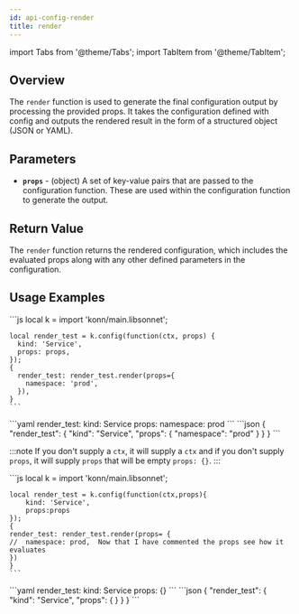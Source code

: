 ```yaml
---
id: api-config-render
title: render
---
```

import Tabs from '@theme/Tabs';
import TabItem from '@theme/TabItem';


## Overview
The `render` function is used to generate the final configuration output by processing the provided props. It takes the configuration defined with config and outputs the rendered result in the form of a structured object (JSON or YAML).

## Parameters
- **`props`** - (object) A set of key-value pairs that are passed to the configuration function. These are used within the configuration function to generate the output.

## Return Value
The `render` function returns the rendered configuration, which includes the evaluated props along with any other defined parameters in the configuration.
## Usage Examples
<Tabs>
  <TabItem value="jsonnet" label="Jsonnet" default>
    ```js
    local k = import 'konn/main.libsonnet';

    local render_test = k.config(function(ctx, props) {
      kind: 'Service',
      props: props,
    });
    {
      render_test: render_test.render(props={
        namespace: 'prod',
      }),
    }
    ``` 
  </TabItem>
  <TabItem value="yaml" label="YAML Output">
    ```yaml
    render_test:
      kind: Service
      props:
        namespace: prod
    ```
  </TabItem>
  <TabItem value="json" label="JSON Output">
    ```json
    {
       "render_test": {
          "kind": "Service",
          "props": {
             "namespace": "prod"
          }
       }
    }
    ```
  </TabItem>
</Tabs>



:::note
If you don't supply a `ctx`, it will supply a `ctx` and if you don't supply `props`, it will supply `props` that will be empty `props: {}`.
:::


<Tabs>
  <TabItem value="jsonnet" label="Jsonnet" default>
    ```js
    local k = import 'konn/main.libsonnet';

    local render_test = k.config(function(ctx,props){
        kind: 'Service',
        props:props
    });
    {
    render_test: render_test.render(props= {  
    //  namespace: prod,  Now that I have commented the props see how it evaluates 
    })
    }
    ``` 
  </TabItem>
  <TabItem value="yaml" label="YAML Output">
    ```yaml
    render_test:
      kind: Service
      props: {}
    ```
  </TabItem>
  <TabItem value="json" label="JSON Output">
    ```json
    {
       "render_test": {
          "kind": "Service",
          "props": { }
       }
    }
    ```
  </TabItem>
</Tabs>
